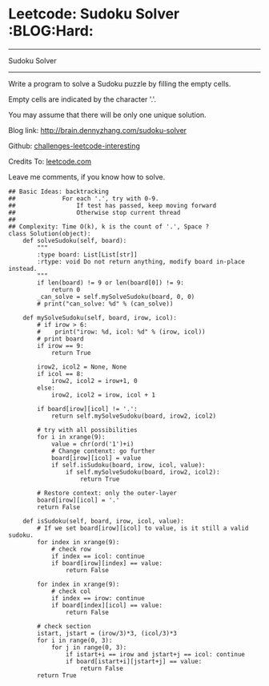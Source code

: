 # Leetcode: Sudoku Solver     :BLOG:Hard:


---

Sudoku Solver  

---

Write a program to solve a Sudoku puzzle by filling the empty cells.  

Empty cells are indicated by the character '.'.  

You may assume that there will be only one unique solution.  

Blog link: <http://brain.dennyzhang.com/sudoku-solver>  

Github: [challenges-leetcode-interesting](https://github.com/DennyZhang/challenges-leetcode-interesting/tree/master/sudoku-solver)  

Credits To: [leetcode.com](https://leetcode.com/problems/sudoku-solver/description)  

Leave me comments, if you know how to solve.  

    ## Basic Ideas: backtracking
    ##             For each '.', try with 0-9.
    ##                 If test has passed, keep moving forward
    ##                 Otherwise stop current thread
    ##
    ## Complexity: Time O(k), k is the count of '.', Space ?
    class Solution(object):
        def solveSudoku(self, board):
            """
            :type board: List[List[str]]
            :rtype: void Do not return anything, modify board in-place instead.
            """
            if len(board) != 9 or len(board[0]) != 9:
                return 0
            _can_solve = self.mySolveSudoku(board, 0, 0)
            # print("can_solve: %d" % (can_solve))
    
        def mySolveSudoku(self, board, irow, icol):
            # if irow > 6:
            #    print("irow: %d, icol: %d" % (irow, icol))
            # print board
            if irow == 9:
                return True
    
            irow2, icol2 = None, None
            if icol == 8:
                irow2, icol2 = irow+1, 0
            else:
                irow2, icol2 = irow, icol + 1
    
            if board[irow][icol] != '.':
                return self.mySolveSudoku(board, irow2, icol2)
    
            # try with all possibilities
            for i in xrange(9):
                value = chr(ord('1')+i)
                # Change contenxt: go further
                board[irow][icol] = value
                if self.isSudoku(board, irow, icol, value):
                    if self.mySolveSudoku(board, irow2, icol2):
                        return True
    
            # Restore context: only the outer-layer
            board[irow][icol] = '.'
            return False
    
        def isSudoku(self, board, irow, icol, value):
            # If we set board[irow][icol] to value, is it still a valid sudoku.
            for index in xrange(9):
                # check row
                if index == icol: continue
                if board[irow][index] == value:
                    return False
    
            for index in xrange(9):
                # check col
                if index == irow: continue
                if board[index][icol] == value:
                    return False
    
            # check section
            istart, jstart = (irow/3)*3, (icol/3)*3
            for i in range(0, 3):
                for j in range(0, 3):
                    if istart+i == irow and jstart+j == icol: continue
                    if board[istart+i][jstart+j] == value:
                        return False
            return True